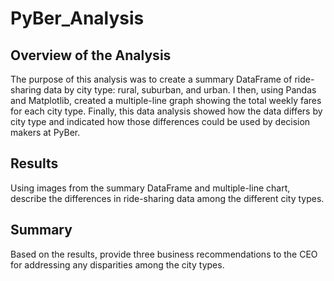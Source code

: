 # PyBer_Analysis

## Overview of the Analysis
The purpose of this analysis was to create a summary DataFrame of ride-sharing data by city type: rural, suburban, and urban. I then, using Pandas and Matplotlib, created a multiple-line graph showing the total weekly fares for each city type. Finally, this data analysis showed how the data differs by city type and indicated how those differences could be used by decision makers at PyBer.

## Results
Using images from the summary DataFrame and multiple-line chart, describe the differences in ride-sharing data among the different city types.

## Summary
Based on the results, provide three business recommendations to the CEO for addressing any disparities among the city types.
